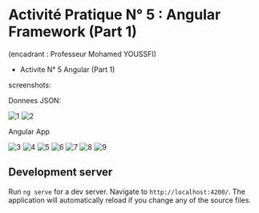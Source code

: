 # Activité Pratique N° 5 : Angular Framework  (Part 1)

(encadrant : Professeur Mohamed YOUSSFI)

- Activite N° 5 Angular (Part 1)

screenshots:

Donnees JSON:

![1](https://github.com/YoussefDinar/Dinar-Youssef-JEE-2/assets/94021293/28317244-0178-47ae-9e61-562f8f2c087b)
![2](https://github.com/YoussefDinar/Dinar-Youssef-JEE-2/assets/94021293/9a606eba-68ea-4c02-be0c-d3bf109c5ee9)

Angular App

![3](https://github.com/YoussefDinar/Dinar-Youssef-JEE-2/assets/94021293/a73c42e5-8349-40c0-b767-efbffca6a1d2)
![4](https://github.com/YoussefDinar/Dinar-Youssef-JEE-2/assets/94021293/4795d575-5576-4f8a-a12b-984f474affa2)
![5](https://github.com/YoussefDinar/Dinar-Youssef-JEE-2/assets/94021293/cf23bfe4-c681-4e2f-b236-f167c87c367c)
![6](https://github.com/YoussefDinar/Dinar-Youssef-JEE-2/assets/94021293/2404173f-6f9e-4947-8035-5cb17c474f22)
![7](https://github.com/YoussefDinar/Dinar-Youssef-JEE-2/assets/94021293/54def542-a2dc-480e-9431-269ddd74ca5d)
![8](https://github.com/YoussefDinar/Dinar-Youssef-JEE-2/assets/94021293/f0a456eb-7527-4c74-b1f5-eb3ade581b0f)
![9](https://github.com/YoussefDinar/Dinar-Youssef-JEE-2/assets/94021293/892d186f-c990-4695-ac4f-7097ef26b456)





## Development server

Run `ng serve` for a dev server. Navigate to `http://localhost:4200/`. The application will automatically reload if you change any of the source files.


